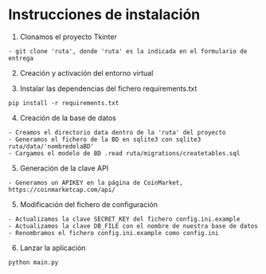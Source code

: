 # Instrucciones de instalación
1. Clonamos el proyecto Tkinter
```
- git clone 'ruta', donde 'ruta' es la indicada en el formulario de entrega
```

2. Creación y activación del entorno virtual

3. Instalar las dependencias del fichero requirements.txt
```
pip install -r requirements.txt
```

4. Creación de la base de datos
```
- Creamos el directorio data dentro de la 'ruta' del proyecto
- Generamos el fichero de la BD en sqlite3 con sqlite3 ruta/data/'nombredelaBD'
- Cargamos el modelo de BD .read ruta/migrations/createtables.sql
```

5. Generación de la clave API
```
- Generamos un APIKEY en la página de CoinMarket, https://coinmarketcap.com/api/
```

5. Modificación del fichero de configuración
```
- Actualizamos la clave SECRET_KEY del fichero config.ini.example
- Actualizamos la clave DB_FILE con el nombre de nuestra base de datos
- Renombramos el fichero config.ini.example como config.ini
```

6. Lanzar la aplicación
```
python main.py
```